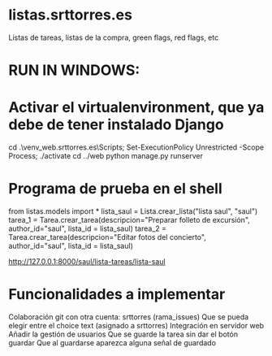 # listas.srttorres.es
Listas de tareas, listas de la compra, green flags, red flags, etc




# RUN IN WINDOWS:
# Activar el virtualenvironment, que ya debe de tener instalado Django
cd .\venv_web.srttorres.es\Scripts\; Set-ExecutionPolicy Unrestricted -Scope Process; ./activate
cd ../web
python manage.py runserver



# Programa de prueba en el shell
from listas.models import *
lista_saul = Lista.crear_lista("lista saul", "saul")
tarea_1 = Tarea.crear_tarea(descripcion="Preparar folleto de excursión", author_id="saul", lista_id = lista_saul)
tarea_2 = Tarea.crear_tarea(descripcion="Editar fotos del concierto", author_id="saul", lista_id = lista_saul)

http://127.0.0.1:8000/saul/lista-tareas/lista-saul


# Funcionalidades a implementar
Colaboración git con otra cuenta: srttorres (rama_issues)
Que se pueda elegir entre el choice text (asignado a srttorres)
Integración en servidor web
Añadir la gestión de usuarios
Que se guarde la tarea sin dar el botón guardar
Que al guardarse aparezca alguna señal de guardado

